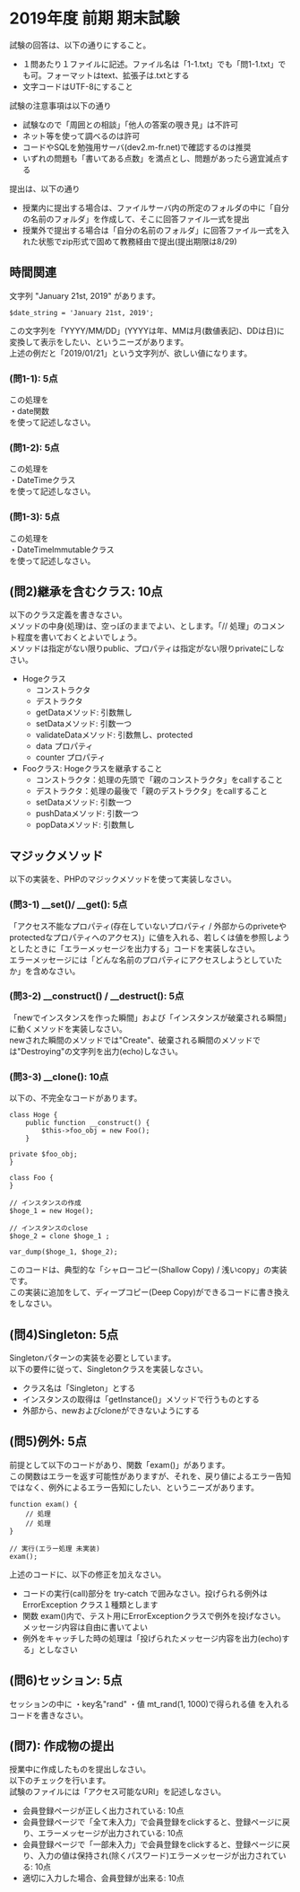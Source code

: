 # 2019年度 前期 期末試験

試験の回答は、以下の通りにすること。

- １問あたり１ファイルに記述。ファイル名は「1-1.txt」でも「問1-1.txt」でも可。フォーマットはtext、拡張子は.txtとする
- 文字コードはUTF-8にすること

試験の注意事項は以下の通り

- 試験なので「周囲との相談」「他人の答案の覗き見」は不許可
- ネット等を使って調べるのは許可
- コードやSQLを勉強用サーバ(dev2.m-fr.net)で確認するのは推奨
- いずれの問題も「書いてある点数」を満点とし、問題があったら適宜減点する

提出は、以下の通り

- 授業内に提出する場合は、ファイルサーバ内の所定のフォルダの中に「自分の名前のフォルダ」を作成して、そこに回答ファイル一式を提出
- 授業外で提出する場合は「自分の名前のフォルダ」に回答ファイル一式を入れた状態でzip形式で固めて教務経由で提出(提出期限は8/29)

## 時間関連

文字列 "January 21st, 2019" があります。
```
$date_string = 'January 21st, 2019';
```
この文字列を「YYYY/MM/DD」(YYYYは年、MMは月(数値表記)、DDは日)に変換して表示をしたい、というニーズがあります。    
上述の例だと「2019/01/21」という文字列が、欲しい値になります。

### (問1-1): 5点

この処理を    
・date関数    
を使って記述しなさい。    

### (問1-2): 5点

この処理を    
・DateTimeクラス    
を使って記述しなさい。    

### (問1-3): 5点

この処理を    
・DateTimeImmutableクラス    
を使って記述しなさい。    

## (問2)継承を含むクラス: 10点

以下のクラス定義を書きなさい。    
メソッドの中身(処理)は、空っぽのままでよい、とします。「// 処理」のコメント程度を書いておくとよいでしょう。    
メソッドは指定がない限りpublic、プロパティは指定がない限りprivateにしなさい。    

- Hogeクラス
    + コンストラクタ
    + デストラクタ
    + getDataメソッド: 引数無し
    + setDataメソッド: 引数一つ
    + validateDataメソッド: 引数無し、protected
    + data プロパティ
    + counter プロパティ
- Fooクラス: Hogeクラスを継承すること
    + コンストラクタ：処理の先頭で「親のコンストラクタ」をcallすること
    + デストラクタ：処理の最後で「親のデストラクタ」をcallすること
    + setDataメソッド: 引数一つ
    + pushDataメソッド: 引数一つ
    + popDataメソッド: 引数無し

## マジックメソッド

以下の実装を、PHPのマジックメソッドを使って実装しなさい。    

### (問3-1) __set()/ __get(): 5点

「アクセス不能なプロパティ(存在していないプロパティ / 外部からのpriveteやprotectedなプロパティへのアクセス)」に値を入れる、若しくは値を参照しようとしたときに「エラーメッセージを出力する」コードを実装しなさい。    
エラーメッセージには「どんな名前のプロパティにアクセスしようとしていたか」を含めなさい。    

### (問3-2) __construct() / __destruct(): 5点

「newでインスタンスを作った瞬間」および「インスタンスが破棄される瞬間」に動くメソッドを実装しなさい。    
newされた瞬間のメソッドでは"Create"、破棄される瞬間のメソッドでは"Destroying"の文字列を出力(echo)しなさい。    


### (問3-3) __clone(): 10点

以下の、不完全なコードがあります。    

```
class Hoge {
    public function __construct() {
        $this->foo_obj = new Foo();
    }

private $foo_obj;
}

class Foo {
}

// インスタンスの作成
$hoge_1 = new Hoge();

// インスタンスのclose
$hoge_2 = clone $hoge_1 ;

var_dump($hoge_1, $hoge_2);
```

このコードは、典型的な「シャローコピー(Shallow Copy) / 浅いcopy」の実装です。    
この実装に追加をして、ディープコピー(Deep Copy)ができるコードに書き換えをしなさい。    

## (問4)Singleton: 5点

Singletonパターンの実装を必要としています。    
以下の要件に従って、Singletonクラスを実装しなさい。    

- クラス名は「Singleton」とする
- インスタンスの取得は「getInstance()」メソッドで行うものとする
- 外部から、newおよびcloneができないようにする


## (問5)例外: 5点

前提として以下のコードがあり、関数「exam()」があります。    
この関数はエラーを返す可能性がありますが、それを、戻り値によるエラー告知ではなく、例外によるエラー告知にしたい、というニーズがあります。   

```
function exam() {
    // 処理
    // 処理
}

// 実行(エラー処理 未実装)
exam();
```

上述のコードに、以下の修正を加えなさい。    

- コードの実行(call)部分を try-catch で囲みなさい。投げられる例外は ErrorException クラス１種類とします
- 関数 exam()内で、テスト用にErrorExceptionクラスで例外を投げなさい。メッセージ内容は自由に書いてよい
- 例外をキャッチした時の処理は「投げられたメッセージ内容を出力(echo)する」としなさい


## (問6)セッション: 5点

セッションの中に
・key名"rand"
・値 mt_rand(1, 1000)で得られる値
を入れるコードを書きなさい。

## (問7): 作成物の提出

授業中に作成したものを提出しなさい。    
以下のチェックを行います。    
試験のファイルには「アクセス可能なURI」を記述しなさい。

- 会員登録ページが正しく出力されている: 10点
- 会員登録ページで「全て未入力」で会員登録をclickすると、登録ページに戻り、エラーメッセージが出力されている: 10点
- 会員登録ページで「一部未入力」で会員登録をclickすると、登録ページに戻り、入力の値は保持され(除くパスワード)エラーメッセージが出力されている: 10点
- 適切に入力した場合、会員登録が出来る: 10点
